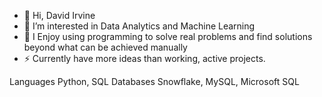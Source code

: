 - 👋 Hi, David Irvine
- 👀 I’m interested in Data Analytics and Machine Learning
- 🌱 I Enjoy using programming to solve real problems and find solutions beyond what can be achieved manually
- ⚡ Currently have more ideas than working, active projects.

Languages
Python, SQL
Databases
Snowflake, MySQL, Microsoft SQL

<!---
Di2g10/Di2g10 is a ✨ special ✨ repository because its `README.md` (this file) appears on your GitHub profile.
You can click the Preview link to take a look at your changes.
--->
